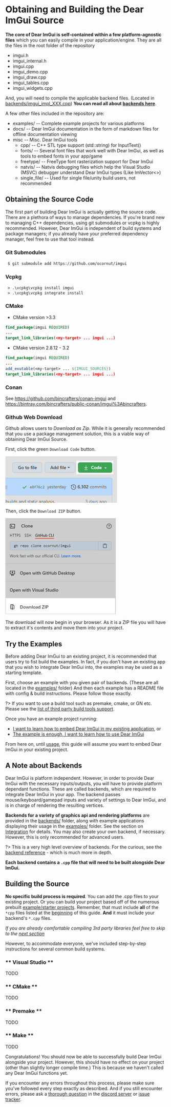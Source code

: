 # Obtaining and Building the Dear ImGui Source

**The core of Dear ImGui is self-contained within a few platform-agnostic files** which you can easily compile in your
application/engine. They are all the files in the root folder of the repository
 - imgui.h
 - imgui_internal.h
 - imgui.cpp
 - imgui_demo.cpp
 - imgui_draw.cpp
 - imgui_tables.cpp
 - imgui_widgets.cpp

And, you will need to compile the applicable backend files.
(Located in [backends/imgui_impl_XXX.cpp](https://github.com/ocornut/imgui/tree/master/backends))
**You can read all about [backends here](../reference/backends.md)**.

A few other files included in the repository are:
 - examples/ -- Complete example projects for various platforms
 - docs/ -- Dear ImGui documentation in the form of markdown files for offline documentation viewing
 - misc -- Misc. Dear ImGui tools
   - cpp/ -- C++ STL type support (std::string) for InputText()
   - fonts/ -- Several font files that work well with Dear ImGui, as well as tools to embed fonts in your app/game
   - freetype/ -- FreeType font rasterization support for Dear ImGui
   - natvis/ -- Natvis debugging files which help the Visual Studio (MSVC) debugger understand Dear ImGui types (Like ImVector<>)
   - single_file/ -- Used for single file/unity build users, not recommended

## Obtaining the Source Code

The first part of building Dear ImGui is actually getting the source code. There are a plethora of ways to manage dependencies.
If you're brand new to managing C++ dependencies, using git submodules or vcpkg is highly recommended. However, Dear ImGui is
independent of build systems and package managers; if you already have your preferred dependency manager, feel free to use that
tool instead.

<!-- tabs:start -->

### **Git Submodules**

```bash
 $ git submodule add https://github.com/ocornut/imgui
```

### **Vcpkg**

```batch
 > .\vcpkg\vcpkg install imgui
 > .\vcpkg\vcpkg integrate install
```

### **CMake**

 * CMake version \>3.3

```cmake
find_package(imgui REQUIRED)
...
target_link_libraries(<my-target> ... imgui ...)
```

 * CMake version 2.8.12 - 3.2

```cmake
find_package(imgui REQUIRED)
...
add_exutable(<my-target> ... ${IMGUI_SOURCES})
target_link_libraries(<my-target> ... imgui ...)
```

### **Conan**

See https://github.com/bincrafters/conan-imgui and https://bintray.com/bincrafters/public-conan/imgui%3Abincrafters.

### **Github Web Download**

Github allows users to *Download as Zip*. While it is generally recommended that you use a package management solution, this is a
viable way of obtaining Dear ImGui Source.

First, click the green `Download Code` button.

![Download Code Button](../resources/images/getting-started/get-code-github-zip-step1.png)

Then, click the `Download ZIP` button.

![Download Zip Button](../resources/images/getting-started/get-code-github-zip-step2.png)

The download will now begin in your browser. As it is a ZIP file you will have to extract it's contents and move them into your
project.

<!-- tabs:end -->

## Try the Examples

Before adding Dear ImGui to an existing project, it is recommended that users try to fist build the examples. In fact, if you don't have an
existing app that you wish to integrate Dear ImGui into, the examples may be used as a starting template.

First, choose an example with you given pair of backends. (These are all located in the [examples/](https://github.com/ocornut/imgui/tree/master/examples) folder)
And then each example has a README file with config & build instructions. Please follow those exactly.

?> If you want to use a build tool such as premake, cmake, or GN etc. Please see the [list of third party build tools support](https://github.com/ocornut/imgui/wiki/Home2#building).

Once you have an example project running:
 - [I want to learn how to embed Dear ImGui in my existing application](#a-note-about-backends), or
 - [The example is enough, I want to learn how to use Dear ImGui](./usage.md)

From here on, until [usage](./usage.md), this guide will assume you want to embed Dear ImGui in your existing project.

## A Note about Backends

Dear ImGui is platform independent. However, in order to provide Dear ImGui with the necessary inputs/outputs, you will have to
provide platform dependant functions. These are called backends, which are required to integrate Dear ImGui in your app. The
backend passes mouse/keyboard/gamepad inputs and variety of settings to Dear ImGui, and is in charge of rendering the
resulting vertices.

**Backends for a variety of graphics api and rendering platforms** are provided in the
[backends/](https://github.com/ocornut/imgui/tree/master/backends) folder, along with example applications displaying their usage in the
[examples/](https://github.com/ocornut/imgui/tree/master/examples) folder. See the section on
[Integration](./getting-started/integrating) for details. You may also create your own backend, if necessary. However, this is
only recommended for advanced users.

?> This is a very high level overview of backends. For the curious, see the
   [backend reference](../reference/backends.md) - which is much more in depth.

**Each backend contains a `.cpp` file that will need to be built alongside Dear ImGui.**

## Building the Source

**No specific build process is required**. You can add the .cpp files to your existing project. Or you can build your project
based off of the numerous prebuilt [example/starter projects](https://github.com/ocornut/imgui/tree/master/examples).
Remember, that must include **all** of the `*cpp` files listed at the [beginning](./building.md) of this guide. **And** it must include
your backend's `*.cpp` files.

*If you are already comfortable compiling 3rd party libraries feel free to skip to the [next section](./integrating.md)*

However, to accommodate everyone, we've included step-by-step instructions for several common build systems.

<!-- tabs:start -->

### ** Visual Studio **

TODO

### ** CMake **

TODO

### ** Premake **

TODO

### ** Make **

TODO

<!-- tabs:end -->

Congratulations! You should now be able to successfully build Dear ImGui alongside your project. However, this should have no
effect on your project (other than slightly longer compile time.) This is because we haven't called any Dear ImGui functions
yet.

If you encounter any errors throughout this process, please make sure you've followed every step exactly as described.
And if you still encounter errors, please ask a [thorough question](https://bit.ly/3nwRnx1) in the
[discord server](http://discord.dearimgui.org/) or [issue tracker](https://github.com/ocornut/imgui/issues).
